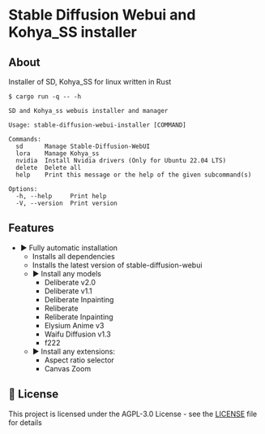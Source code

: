 # Stable Diffusion Webui and Kohya_SS installer

## About

Installer of SD, Kohya_SS for linux written in Rust

```shell
$ cargo run -q -- -h

SD and Kohya_ss webuis installer and manager

Usage: stable-diffusion-webui-installer [COMMAND]

Commands:
  sd      Manage Stable-Diffusion-WebUI
  lora    Manage Kohya_ss
  nvidia  Install Nvidia drivers (Only for Ubuntu 22.04 LTS)
  delete  Delete all
  help    Print this message or the help of the given subcommand(s)

Options:
  -h, --help     Print help
  -V, --version  Print version
```

## Features

* ▶️ Fully automatic installation
  * Installs all dependencies
  * Installs the latest version of stable-diffusion-webui
  * ▶️ Install any models
    * Deliberate v2.0
    * Deliberate v1.1
    * Deliberate Inpainting
    * Reliberate
    * Reliberate Inpainting
    * Elysium Anime v3
    * Waifu Diffusion v1.3
    * f222
  * ▶️ Install any extensions:
    * Aspect ratio selector
    * Canvas Zoom

## 📝 License

This project is licensed under the AGPL-3.0 License - see the [LICENSE](/LICENSE) file for details
